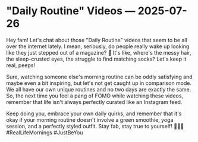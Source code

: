 # "Daily Routine" Videos — 2025-07-26

Hey fam! Let's chat about those "Daily Routine" videos that seem to be all over the internet lately. I mean, seriously, do people really wake up looking like they just stepped out of a magazine? 🤔 It's like, where's the messy hair, the sleep-crusted eyes, the struggle to find matching socks? Let's keep it real, peeps!

Sure, watching someone else's morning routine can be oddly satisfying and maybe even a bit inspiring, but let's not get caught up in comparison mode. We all have our own unique routines and no two days are exactly the same. So, the next time you feel a pang of FOMO while watching these videos, remember that life isn't always perfectly curated like an Instagram feed.

Keep doing you, embrace your own daily quirks, and remember that it's okay if your morning routine doesn't involve a green smoothie, yoga session, and a perfectly styled outfit. Stay fab, stay true to yourself! 💁‍♀️✨ #RealLifeMornings #JustBeYou